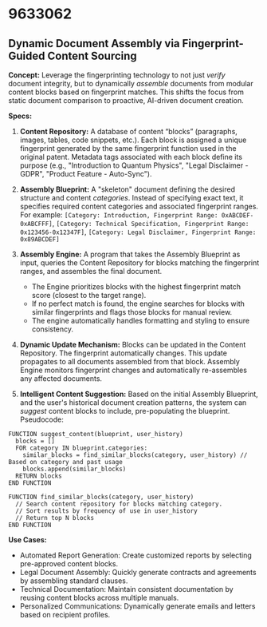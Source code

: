 # 9633062

## Dynamic Document Assembly via Fingerprint-Guided Content Sourcing

**Concept:** Leverage the fingerprinting technology to not just *verify* document integrity, but to dynamically *assemble* documents from modular content blocks based on fingerprint matches. This shifts the focus from static document comparison to proactive, AI-driven document creation.

**Specs:**

1.  **Content Repository:** A database of content “blocks” (paragraphs, images, tables, code snippets, etc.). Each block is assigned a unique fingerprint generated by the same fingerprint function used in the original patent. Metadata tags associated with each block define its purpose (e.g., "Introduction to Quantum Physics", "Legal Disclaimer - GDPR", "Product Feature - Auto-Sync").

2.  **Assembly Blueprint:** A "skeleton" document defining the desired structure and content *categories*. Instead of specifying exact text, it specifies required content categories and associated fingerprint ranges.  For example:
    `[Category: Introduction, Fingerprint Range: 0xABCDEF-0xABCFFF]`,  `[Category: Technical Specification, Fingerprint Range: 0x123456-0x12347F]`, `[Category: Legal Disclaimer, Fingerprint Range: 0x89ABCDEF]`

3.  **Assembly Engine:** A program that takes the Assembly Blueprint as input, queries the Content Repository for blocks matching the fingerprint ranges, and assembles the final document.
    *   The Engine prioritizes blocks with the highest fingerprint match score (closest to the target range).
    *   If no perfect match is found, the engine searches for blocks with similar fingerprints and flags those blocks for manual review.
    *   The engine automatically handles formatting and styling to ensure consistency.

4.  **Dynamic Update Mechanism:** Blocks can be updated in the Content Repository.  The fingerprint automatically changes. This update propagates to all documents assembled from that block. Assembly Engine monitors fingerprint changes and automatically re-assembles any affected documents.

5. **Intelligent Content Suggestion:** Based on the initial Assembly Blueprint, and the user's historical document creation patterns, the system can *suggest* content blocks to include, pre-populating the blueprint. Pseudocode:

```
FUNCTION suggest_content(blueprint, user_history)
  blocks = []
  FOR category IN blueprint.categories:
    similar_blocks = find_similar_blocks(category, user_history) // Based on category and past usage
    blocks.append(similar_blocks)
  RETURN blocks
END FUNCTION

FUNCTION find_similar_blocks(category, user_history)
  // Search content repository for blocks matching category.
  // Sort results by frequency of use in user_history
  // Return top N blocks
END FUNCTION
```

**Use Cases:**

*   Automated Report Generation: Create customized reports by selecting pre-approved content blocks.
*   Legal Document Assembly: Quickly generate contracts and agreements by assembling standard clauses.
*   Technical Documentation: Maintain consistent documentation by reusing content blocks across multiple manuals.
*   Personalized Communications:  Dynamically generate emails and letters based on recipient profiles.